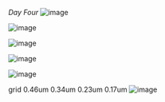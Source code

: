 *Day Four*
![image](https://github.com/piyushk246/Digital_VLSI_SoC_Design_And_Planning/assets/65733681/7573013d-c7b1-4568-9a6d-91ffa20138f9)

![image](https://github.com/piyushk246/Digital_VLSI_SoC_Design_And_Planning/assets/65733681/047b8cc8-83dd-42a7-a491-951ed36a745d)

![image](https://github.com/piyushk246/Digital_VLSI_SoC_Design_And_Planning/assets/65733681/028b2b00-fde5-444b-bdb4-d181d619755f)

![image](https://github.com/piyushk246/Digital_VLSI_SoC_Design_And_Planning/assets/65733681/081d6c5f-12ec-464a-8e52-487de025fc71)

![image](https://github.com/piyushk246/Digital_VLSI_SoC_Design_And_Planning/assets/65733681/1dcbd1fb-c037-4e97-85a7-40dc3c5e186f)

grid 0.46um 0.34um 0.23um 0.17um
![image](https://github.com/piyushk246/Digital_VLSI_SoC_Design_And_Planning/assets/65733681/bbd5dfb9-4311-4f9d-a4c3-c151d77a130f)
